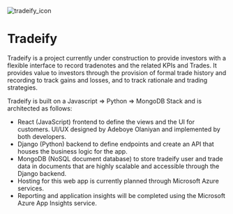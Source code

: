 ![tradeify_icon](https://user-images.githubusercontent.com/10810722/148707800-94be37cf-6054-4a30-8904-a7e6b87ad100.png)

# Tradeify

Tradeify is a project currently under construction to provide investors with a flexible interface to record tradenotes and the related KPIs and Trades. It provides value to investors through the provision of formal trade history and recording to track gains and losses, and to track rationale and trading strategies.

Tradeify is built on a Javascript => Python => MongoDB Stack and is architected as follows:
   * React (JavaScript) frontend to define the views and the UI for customers. UI/UX designed by Adeboye Olaniyan and implemented by both developers.
   * Django (Python) backend to define endpoints and create an API that houses the business logic for the app.
   * MongoDB (NoSQL document database) to store tradeify user and trade data in documents that are highly scalable and accessible through the Django backend.
   * Hosting for this web app is currently planned through Microsoft Azure services.
   * Reporting and application insights will be completed using the Microsoft Azure App Insights service.

